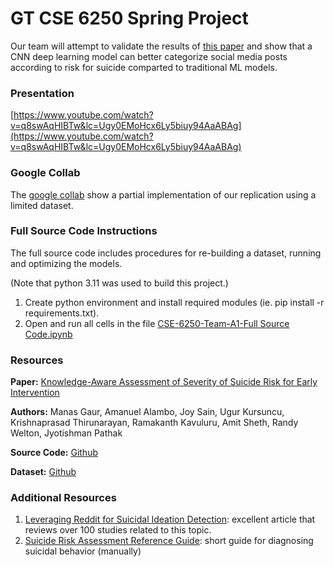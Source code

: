 # GT CSE 6250 Spring Project

Our team will attempt to validate the results of [this paper](https://dl.acm.org/doi/10.1145/3308558.3313698)
and show that a CNN deep learning model can better categorize social media posts 
according to risk for suicide comparted to traditional ML models.

### Presentation
[https://www.youtube.com/watch?v=q8swAqHIBTw&lc=Ugy0EMoHcx6Ly5biuy94AaABAg](https://www.youtube.com/watch?v=q8swAqHIBTw&lc=Ugy0EMoHcx6Ly5biuy94AaABAg)  

### Google Collab
The [google collab](https://colab.research.google.com/drive/1fVu84WMKqF3Fa7VqJ3zFT6rt5D_TMR9e?usp=sharing) show a partial implementation of our replication using a limited dataset.

### Full Source Code Instructions
The full source code includes procedures for re-building a dataset, running and optimizing the models.

(Note that python 3.11 was used to build this project.)

1. Create python environment and install required modules (ie. pip install -r requirements.txt). 
2. Open and run all cells in the file [CSE-6250-Team-A1-Full Source Code.ipynb](https://github.com/bpopp/CSE-6250-Final-Project/blob/main/CSE-6250-Team-A1-Full%20Source%20Code.ipynb)

### Resources

**Paper:**
[Knowledge-Aware Assessment of Severity of Suicide Risk for Early Intervention](https://dl.acm.org/doi/10.1145/3308558.3313698)

**Authors:**
Manas Gaur, Amanuel Alambo, Joy Sain, Ugur Kursuncu, Krishnaprasad Thirunarayan, Ramakanth Kavuluru, Amit Sheth, Randy Welton, Jyotishman Pathak

**Source Code:**
[Github](https://github.com/jpsain/Suicide-Severity)

**Dataset:**
[Github](https://github.com/manasgaur/Knowledge-aware-Assessment-of-Severity-of-Suicide-Risk-for-Early-Intervention)

### Additional Resources

1. [Leveraging Reddit for Suicidal Ideation Detection](https://www.ncbi.nlm.nih.gov/pmc/articles/PMC9407719/): excellent article that reviews over 100 studies related to this topic. 
1. [Suicide Risk Assessment Reference Guide](https://www.mentalhealth.va.gov/docs/Suicide_Risk_Assessment_Reference_Guide.pdf): short guide for diagnosing suicidal behavior (manually)
